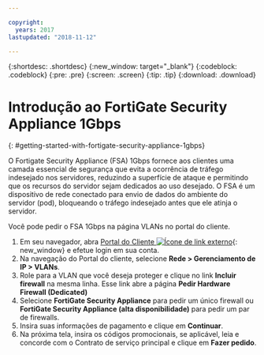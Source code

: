 ```yaml
---

copyright:
  years: 2017
lastupdated: "2018-11-12"

---
```


{:shortdesc: .shortdesc}
{:new_window: target="_blank"}
{:codeblock: .codeblock}
{:pre: .pre}
{:screen: .screen}
{:tip: .tip}
{:download: .download}

# Introdução ao FortiGate Security Appliance 1Gbps
{: #getting-started-with-fortigate-security-appliance-1gbps}

O Fortigate Security Appliance (FSA) 1Gbps fornece aos clientes uma camada
essencial de segurança que evita a ocorrência de tráfego indesejado nos servidores,
reduzindo a superfície de ataque e permitindo que os recursos do servidor sejam
dedicados ao uso desejado.  O FSA é um dispositivo de rede conectado para envio
de dados do ambiente do servidor (pod), bloqueando o tráfego indesejado antes que ele
atinja o servidor.  

Você pode pedir o FSA 1Gbps na página VLANs no portal do cliente.

1. Em seu navegador, abra [Portal do Cliente ![Ícone de link externo](../../icons/launch-glyph.svg "Ícone de link externo")](https://control.softlayer.com/){: new_window} e efetue login em sua conta.
2. Na navegação do Portal do cliente, selecione **Rede > Gerenciamento de
IP > VLANs**.
3. Role para a VLAN que você deseja proteger e clique no link **Incluir
firewall** na mesma linha. Esse link abre a página **Pedir Hardware Firewall (Dedicated)**
4. Selecione **FortiGate Security Appliance** para pedir um
único firewall ou **FortiGate Security Appliance (alta
disponibilidade)** para pedir um par de firewalls. 
5. Insira suas informações de pagamento e clique em **Continuar**.
6. Na próxima tela, insira os códigos promocionais, se aplicável, leia e concorde
com o Contrato de serviço principal e clique em **Fazer pedido**.
